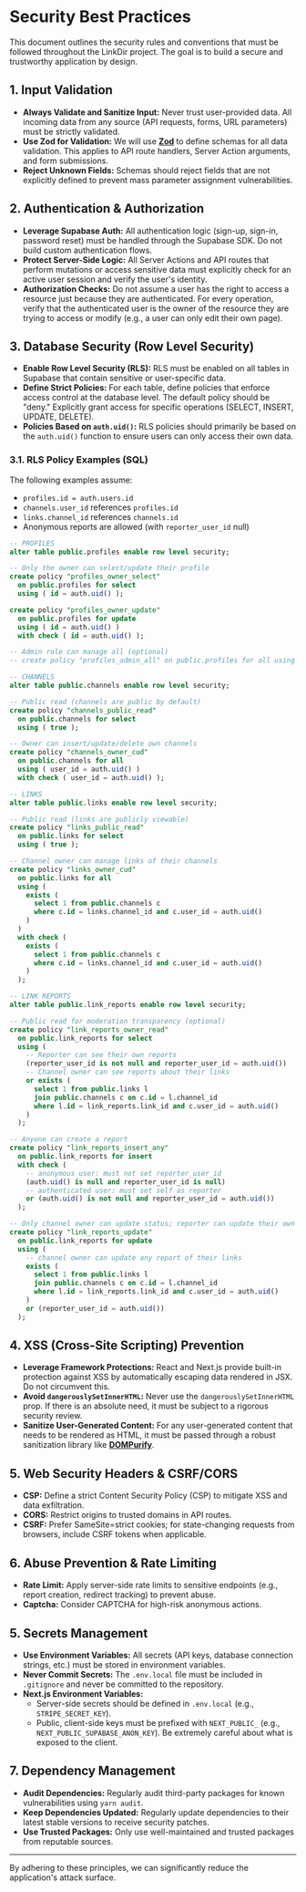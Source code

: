 # Security Best Practices

This document outlines the security rules and conventions that must be followed throughout the LinkDir project. The goal is to build a secure and trustworthy application by design.

## 1. Input Validation

*   **Always Validate and Sanitize Input:** Never trust user-provided data. All incoming data from any source (API requests, forms, URL parameters) must be strictly validated.
*   **Use Zod for Validation:** We will use [**Zod**](https://zod.dev/) to define schemas for all data validation. This applies to API route handlers, Server Action arguments, and form submissions.
*   **Reject Unknown Fields:** Schemas should reject fields that are not explicitly defined to prevent mass parameter assignment vulnerabilities.

## 2. Authentication & Authorization

*   **Leverage Supabase Auth:** All authentication logic (sign-up, sign-in, password reset) must be handled through the Supabase SDK. Do not build custom authentication flows.
*   **Protect Server-Side Logic:** All Server Actions and API routes that perform mutations or access sensitive data must explicitly check for an active user session and verify the user's identity.
*   **Authorization Checks:** Do not assume a user has the right to access a resource just because they are authenticated. For every operation, verify that the authenticated user is the owner of the resource they are trying to access or modify (e.g., a user can only edit their own page).

## 3. Database Security (Row Level Security)

*   **Enable Row Level Security (RLS):** RLS must be enabled on all tables in Supabase that contain sensitive or user-specific data.
*   **Define Strict Policies:** For each table, define policies that enforce access control at the database level. The default policy should be "deny." Explicitly grant access for specific operations (SELECT, INSERT, UPDATE, DELETE).
*   **Policies Based on `auth.uid()`:** RLS policies should primarily be based on the `auth.uid()` function to ensure users can only access their own data.

### 3.1. RLS Policy Examples (SQL)

The following examples assume:
- `profiles.id = auth.users.id`
- `channels.user_id` references `profiles.id`
- `links.channel_id` references `channels.id`
- Anonymous reports are allowed (with `reporter_user_id` null)

```sql
-- PROFILES
alter table public.profiles enable row level security;

-- Only the owner can select/update their profile
create policy "profiles_owner_select"
  on public.profiles for select
  using ( id = auth.uid() );

create policy "profiles_owner_update"
  on public.profiles for update
  using ( id = auth.uid() )
  with check ( id = auth.uid() );

-- Admin role can manage all (optional)
-- create policy "profiles_admin_all" on public.profiles for all using ( auth.role() = 'service_role' );

-- CHANNELS
alter table public.channels enable row level security;

-- Public read (channels are public by default)
create policy "channels_public_read"
  on public.channels for select
  using ( true );

-- Owner can insert/update/delete own channels
create policy "channels_owner_cud"
  on public.channels for all
  using ( user_id = auth.uid() )
  with check ( user_id = auth.uid() );

-- LINKS
alter table public.links enable row level security;

-- Public read (links are publicly viewable)
create policy "links_public_read"
  on public.links for select
  using ( true );

-- Channel owner can manage links of their channels
create policy "links_owner_cud"
  on public.links for all
  using (
    exists (
      select 1 from public.channels c
      where c.id = links.channel_id and c.user_id = auth.uid()
    )
  )
  with check (
    exists (
      select 1 from public.channels c
      where c.id = links.channel_id and c.user_id = auth.uid()
    )
  );

-- LINK REPORTS
alter table public.link_reports enable row level security;

-- Public read for moderation transparency (optional)
create policy "link_reports_owner_read"
  on public.link_reports for select
  using (
    -- Reporter can see their own reports
    (reporter_user_id is not null and reporter_user_id = auth.uid())
    -- Channel owner can see reports about their links
    or exists (
      select 1 from public.links l
      join public.channels c on c.id = l.channel_id
      where l.id = link_reports.link_id and c.user_id = auth.uid()
    )
  );

-- Anyone can create a report
create policy "link_reports_insert_any"
  on public.link_reports for insert
  with check (
    -- anonymous user: must not set reporter_user_id
    (auth.uid() is null and reporter_user_id is null)
    -- authenticated user: must set self as reporter
    or (auth.uid() is not null and reporter_user_id = auth.uid())
  );

-- Only channel owner can update status; reporter can update their own custom_message
create policy "link_reports_update"
  on public.link_reports for update
  using (
    -- channel owner can update any report of their links
    exists (
      select 1 from public.links l
      join public.channels c on c.id = l.channel_id
      where l.id = link_reports.link_id and c.user_id = auth.uid()
    )
    or (reporter_user_id = auth.uid())
  );
```

## 4. XSS (Cross-Site Scripting) Prevention

*   **Leverage Framework Protections:** React and Next.js provide built-in protection against XSS by automatically escaping data rendered in JSX. Do not circumvent this.
*   **Avoid `dangerouslySetInnerHTML`:** Never use the `dangerouslySetInnerHTML` prop. If there is an absolute need, it must be subject to a rigorous security review.
*   **Sanitize User-Generated Content:** For any user-generated content that needs to be rendered as HTML, it must be passed through a robust sanitization library like [**DOMPurify**](https://github.com/cure53/DOMPurify).

## 5. Web Security Headers & CSRF/CORS

*   **CSP:** Define a strict Content Security Policy (CSP) to mitigate XSS and data exfiltration.
*   **CORS:** Restrict origins to trusted domains in API routes.
*   **CSRF:** Prefer SameSite=strict cookies; for state-changing requests from browsers, include CSRF tokens when applicable.

## 6. Abuse Prevention & Rate Limiting

*   **Rate Limit:** Apply server-side rate limits to sensitive endpoints (e.g., report creation, redirect tracking) to prevent abuse.
*   **Captcha:** Consider CAPTCHA for high-risk anonymous actions.

## 5. Secrets Management

*   **Use Environment Variables:** All secrets (API keys, database connection strings, etc.) must be stored in environment variables.
*   **Never Commit Secrets:** The `.env.local` file must be included in `.gitignore` and never be committed to the repository.
*   **Next.js Environment Variables:**
    *   Server-side secrets should be defined in `.env.local` (e.g., `STRIPE_SECRET_KEY`).
    *   Public, client-side keys must be prefixed with `NEXT_PUBLIC_` (e.g., `NEXT_PUBLIC_SUPABASE_ANON_KEY`). Be extremely careful about what is exposed to the client.

## 7. Dependency Management

*   **Audit Dependencies:** Regularly audit third-party packages for known vulnerabilities using `yarn audit`.
*   **Keep Dependencies Updated:** Regularly update dependencies to their latest stable versions to receive security patches.
*   **Use Trusted Packages:** Only use well-maintained and trusted packages from reputable sources.

---
By adhering to these principles, we can significantly reduce the application's attack surface.

